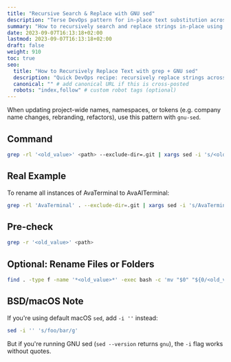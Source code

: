 ```yaml
---
title: "Recursive Search & Replace with GNU sed"
description: "Terse DevOps pattern for in-place text substitution across files using grep and GNU sed."
summary: "How to recursively search and replace strings in-place using GNU sed and grep—ideal for renaming across large codebases."
date: 2023-09-07T16:13:18+02:00
lastmod: 2023-09-07T16:13:18+02:00
draft: false
weight: 910
toc: true
seo:
  title: "How to Recursively Replace Text with grep + GNU sed"
  description: "Quick DevOps recipe: recursively replace strings across a repo using grep and gnu-sed. Ideal for renaming classes, namespaces, tokens."
  canonical: "" # add canonical URL if this is cross-posted
  robots: "index,follow" # custom robot tags (optional)
---
```


When updating project-wide names, namespaces, or tokens (e.g. company name changes, rebranding, refactors), use this pattern with `gnu-sed`.

## Command

```zsh
grep -rl '<old_value>' <path> --exclude-dir=.git | xargs sed -i 's/<old_value>/<new_value>/g'
```

## Real Example

To rename all instances of AvaTerminal to AvaAITerminal:

```zsh
grep -rl 'AvaTerminal' . --exclude-dir=.git | xargs sed -i 's/AvaTerminal/AvaAITerminal/g'
```

## Pre-check

```zsh
grep -r '<old_value>' <path>
```

## Optional: Rename Files or Folders

```zsh
find . -type f -name '*<old_value>*' -exec bash -c 'mv "$0" "${0/<old_value>/<new_value>}"' {} \;
```

## BSD/macOS Note

If you're using default macOS `sed`, add `-i ''` instead:

```zsh
sed -i '' 's/foo/bar/g'
```

But if you're running GNU sed (`sed --version` returns `gnu`), the `-i` flag works without quotes.

